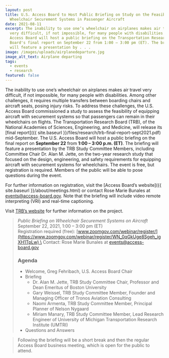 ```yaml
---
layout: post
title: U.S. Access Board to Host Public Briefing on Study on the Feasibility of
  Wheelchair Securement Systems in Passenger Aircraft
date: 2021-08-11
excerpt: The inability to use one’s wheelchair on airplanes makes air travel
  very difficult, if not impossible, for many people with disabilities. The U.S.
  Access Board will host a public briefing on the Transportation Research
  Board's final report on September 22 from 1:00 – 3:00 pm (ET). The briefing
  will feature a presentation by . . .
image: /images/uploads/airplanedeparture.jpg
image_alt_text: Airplane departing
tags:
  - events
  - research
featured: false
---
```

The inability to use one’s wheelchair on airplanes makes air travel very difficult, if not impossible, for many people with disabilities. Among other challenges, it requires multiple transfers between boarding chairs and aircraft seats, posing injury risks. To address these challenges, the U.S. Access Board commissioned a study to assess the feasibility of equipping aircraft with securement systems so that passengers can remain in their wheelchairs on flights. The Transportation Research Board (TRB), of the National Academies of Sciences, Engineering, and Medicine, will release its [final report]({{ site.baseurl }}/files/research/trb-final-report-sept2021.pdf) mid-September. The U.S. Access Board will host a public briefing on the final report on **September 22** from **1:00 – 3:00 p.m. (ET)**. The briefing will feature a presentation by the TRB Study Committee Members, including Committee Chair Dr. Alan M. Jette, on the two-year research study that focused on the design, engineering, and safety requirements for equipping aircraft with securement systems for wheelchairs. The event is free, but registration is required. Members of the public will be able to pose questions during the event. 

For further information on registration, visit the [Access Board’s website]({{ site.baseurl }}/about/meetings.html) or contact Rose Marie Bunales at [events@access-board.gov](mailto:events@access-board.gov). Note that the briefing will include video remote interpreting (VRI) and real-time captioning.

Visit [TRB’s website](https://www8.nationalacademies.org/pa/projectview.aspx?key=51840) for further information on the project.  

> *Public Briefing on Wheelchair Securement Systems on Aircraft* \
> September 22, 2021, 1:00 – 3:00 pm (ET) \
> Registration required (free): [www.zoomgov.com/webinar/register/](https://www.zoomgov.com/webinar/register/WN_0qGkUge8Sgeh_igXH1TpLw) \
> Contact: Rose Marie Bunales at [events@access-board.gov](mailto:events@access-board.gov) 
>
> ### Agenda 
>
> * Welcome, Greg Fehribach, U.S. Access Board Chair 
> * Briefing  
>   * Dr. Alan M. Jette, TRB Study Committee Chair, Professor and Dean Emeritus of Boston University 
>   * Gary Weissel, TRB Study Committee Member, Founder and Managing Officer of Tronos Aviation Consulting 
>   * Naomi Armenta, TRB Study Committee Member, Principal Planner of Nelson Nygaard 
>   * Miriam Manary, TRB Study Committee Member, Lead Research Engineer of University of Michigan Transportation Research Institute (UMTRI)
> * Questions and Answers 

> Following the briefing will be a short break and then the regular Access Board business meeting, which is open for the public to attend.
